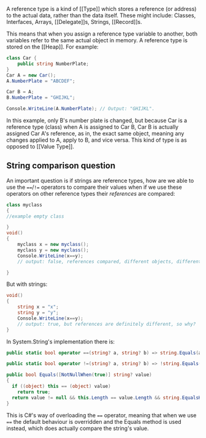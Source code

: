 A reference type is a kind of [[Type]] which stores a reference (or address) to the actual data, rather than the data itself. These might include: Classes, Interfaces, Arrays, [[Delegate]]s, Strings, [[Record]]s.

This means that when you assign a reference type variable to another, both variables refer to the same actual object in memory. A reference type is stored on the [[Heap]]. 
For example:

```C#
class Car {
	public string NumberPlate;
}
Car A = new Car();
A.NumberPlate = "ABCDEF";

Car B = A;
B.NumberPlate = "GHIJKL";

Console.WriteLine(A.NumberPlate); // Output: "GHIJKL".
```
In this example, only B's number plate is changed, but because Car is a reference type (class) when A is assigned to Car B, Car B is actually assigned Car A's reference, as in, the exact same object, meaning any changes applied to A, apply to B, and vice versa. This kind of type is as opposed to [[Value Type]].

## String comparison question
An important question is if strings are reference types, how are we able to use the `==`/`!=` operators to compare their values when if we use these operators on other reference types their *references* are compared:
```C#
class myclass
{
//example empty class

}
void()
{
	myclass x = new myclass();
	myclass y = new myclass();
	Console.WriteLine(x==y); 
	// output: false, references compared, different objects, different references, not equal. 

}
```
But with strings:
```C#
void()
{
	string x = "x";
	string y = "y";
	Console.WriteLine(x==y);
	// output: true, but references are definitely different, so why?
}
```
In System.String's implementation there is:
```C#
public static bool operator ==(string? a, string? b) => string.Equals(a, b);

public static bool operator !=(string? a, string? b) => !string.Equals(a, b);

public bool Equals([NotNullWhen(true)] string? value)
{
  if ((object) this == (object) value)
    return true;
  return value != null && this.Length == value.Length && string.EqualsHelper(this, value);
}
```
 This is C#'s way of overloading the `==` operator, meaning that when we use `==` the default behaviour is overridden and the Equals method is used instead, which does actually compare the string's value.
